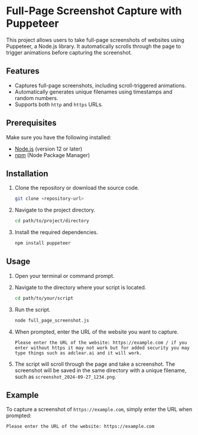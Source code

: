 # Full-Page Screenshot Capture with Puppeteer

This project allows users to take full-page screenshots of websites using Puppeteer, a Node.js library. It automatically scrolls through the page to trigger animations before capturing the screenshot.

## Features

- Captures full-page screenshots, including scroll-triggered animations.
- Automatically generates unique filenames using timestamps and random numbers.
- Supports both `http` and `https` URLs.

## Prerequisites

Make sure you have the following installed:

- [Node.js](https://nodejs.org/) (version 12 or later)
- [npm](https://www.npmjs.com/get-npm) (Node Package Manager)

## Installation

1. Clone the repository or download the source code.

    ```bash
    git clone <repository-url>
    ```

2. Navigate to the project directory.

    ```bash
    cd path/to/project/directory
    ```

3. Install the required dependencies.

    ```bash
    npm install puppeteer
    ```

## Usage

1. Open your terminal or command prompt.

2. Navigate to the directory where your script is located.

    ```bash
    cd path/to/your/script
    ```

3. Run the script.

    ```bash
    node full_page_screenshot.js
    ```

4. When prompted, enter the URL of the website you want to capture.

    ```plaintext
    Please enter the URL of the website: https://example.com / if you enter without https it may not work but for added security you may type things such as adclear.ai and it will work.
    ```

5. The script will scroll through the page and take a screenshot. The screenshot will be saved in the same directory with a unique filename, such as `screenshot_2024-09-27_1234.png`.

## Example

To capture a screenshot of `https://example.com`, simply enter the URL when prompted:

```plaintext
Please enter the URL of the website: https://example.com
